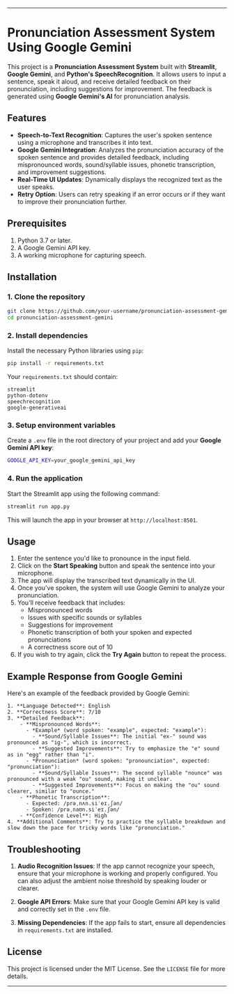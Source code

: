 

---

# Pronunciation Assessment System Using Google Gemini

This project is a **Pronunciation Assessment System** built with **Streamlit**, **Google Gemini**, and **Python's SpeechRecognition**. It allows users to input a sentence, speak it aloud, and receive detailed feedback on their pronunciation, including suggestions for improvement. The feedback is generated using **Google Gemini's AI** for pronunciation analysis.

## Features

- **Speech-to-Text Recognition**: Captures the user's spoken sentence using a microphone and transcribes it into text.
- **Google Gemini Integration**: Analyzes the pronunciation accuracy of the spoken sentence and provides detailed feedback, including mispronounced words, sound/syllable issues, phonetic transcription, and improvement suggestions.
- **Real-Time UI Updates**: Dynamically displays the recognized text as the user speaks.
- **Retry Option**: Users can retry speaking if an error occurs or if they want to improve their pronunciation further.

## Prerequisites

1. Python 3.7 or later.
2. A Google Gemini API key.
3. A working microphone for capturing speech.

## Installation

### 1. Clone the repository

```bash
git clone https://github.com/your-username/pronunciation-assessment-gemini.git
cd pronunciation-assessment-gemini
```

### 2. Install dependencies

Install the necessary Python libraries using `pip`:

```bash
pip install -r requirements.txt
```

Your `requirements.txt` should contain:

```text
streamlit
python-dotenv
speechrecognition
google-generativeai
```

### 3. Setup environment variables

Create a `.env` file in the root directory of your project and add your **Google Gemini API key**:

```bash
GOOGLE_API_KEY=your_google_gemini_api_key
```

### 4. Run the application

Start the Streamlit app using the following command:

```bash
streamlit run app.py
```

This will launch the app in your browser at `http://localhost:8501`.

## Usage

1. Enter the sentence you'd like to pronounce in the input field.
2. Click on the **Start Speaking** button and speak the sentence into your microphone.
3. The app will display the transcribed text dynamically in the UI.
4. Once you've spoken, the system will use Google Gemini to analyze your pronunciation.
5. You'll receive feedback that includes:
   - Mispronounced words
   - Issues with specific sounds or syllables
   - Suggestions for improvement
   - Phonetic transcription of both your spoken and expected pronunciations
   - A correctness score out of 10
6. If you wish to try again, click the **Try Again** button to repeat the process.

## Example Response from Google Gemini

Here's an example of the feedback provided by Google Gemini:

```plaintext
1. **Language Detected**: English
2. **Correctness Score**: 7/10
3. **Detailed Feedback**:
    - **Mispronounced Words**:
      - *Example* (word spoken: "example", expected: "example"):
        - **Sound/Syllable Issues**: The initial "ex-" sound was pronounced as "ig-", which is incorrect.
        - **Suggested Improvements**: Try to emphasize the "e" sound as in "egg" rather than "i".
      - *Pronunciation* (word spoken: "pronounciation", expected: "pronunciation"):
        - **Sound/Syllable Issues**: The second syllable "nounce" was pronounced with a weak "ou" sound, making it unclear.
        - **Suggested Improvements**: Focus on making the "ou" sound clearer, similar to "ounce."
    - **Phonetic Transcription**:
      - Expected: /prəˌnʌn.siˈeɪ.ʃən/
      - Spoken: /prəˌnaʊn.siˈeɪ.ʃən/
    - **Confidence Level**: High
4. **Additional Comments**: Try to practice the syllable breakdown and slow down the pace for tricky words like "pronunciation."
```

## Troubleshooting

1. **Audio Recognition Issues**: If the app cannot recognize your speech, ensure that your microphone is working and properly configured. You can also adjust the ambient noise threshold by speaking louder or clearer.
   
2. **Google API Errors**: Make sure that your Google Gemini API key is valid and correctly set in the `.env` file.

3. **Missing Dependencies**: If the app fails to start, ensure all dependencies in `requirements.txt` are installed.

## License

This project is licensed under the MIT License. See the `LICENSE` file for more details.

---

